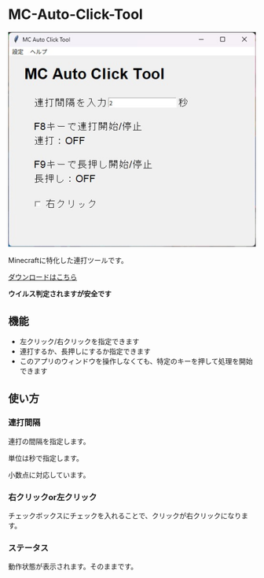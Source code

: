 # MC-Auto-Click-Tool

![](images/appsample.jpg)

Minecraftに特化した連打ツールです。

[ダウンロードはこちら](https://github.com/tamago572/MC-Auto-Click-Tool/releases)

**ウイルス判定されますが安全です**

## 機能

- 左クリック/右クリックを指定できます
- 連打するか、長押しにするか指定できます
- このアプリのウィンドウを操作しなくても、特定のキーを押して処理を開始できます

## 使い方

### 連打間隔

連打の間隔を指定します。

単位は秒で指定します。

小数点に対応しています。

### 右クリックor左クリック

チェックボックスにチェックを入れることで、クリックが右クリックになります。

### ステータス

動作状態が表示されます。そのままです。

